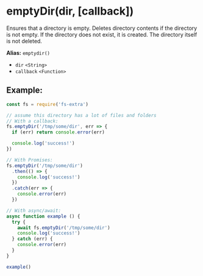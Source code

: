 # emptyDir(dir, [callback])

Ensures that a directory is empty. Deletes directory contents if the directory is not empty. If the directory does not exist, it is created. The directory itself is not deleted.

**Alias:** `emptydir()`

- `dir` `<String>`
- `callback` `<Function>`

## Example:

```js
const fs = require('fs-extra')

// assume this directory has a lot of files and folders
// With a callback:
fs.emptyDir('/tmp/some/dir', err => {
  if (err) return console.error(err)

  console.log('success!')
})

// With Promises:
fs.emptyDir('/tmp/some/dir')
  .then(() => {
    console.log('success!')
  })
  .catch(err => {
    console.error(err)
  })

// With async/await:
async function example () {
  try {
    await fs.emptyDir('/tmp/some/dir')
    console.log('success!')
  } catch (err) {
    console.error(err)
  }
}

example()
```
